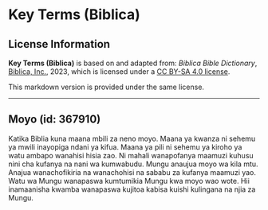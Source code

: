 # Key Terms (Biblica)

## License Information

**Key Terms (Biblica)** is based on and adapted from: _Biblica Bible Dictionary_, [Biblica, Inc.](https://www.biblica.com/), 2023, which is licensed under a [CC BY-SA 4.0 license](https://creativecommons.org/licenses/by-sa/4.0/legalcode.en).

This markdown version is provided under the same license.



--------------------------------

## Moyo (id: 367910)

Katika Biblia kuna maana mbili za neno moyo. Maana ya kwanza ni sehemu ya mwili inayopiga ndani ya kifua. Maana ya pili ni sehemu ya kiroho ya watu ambapo wanahisi hisia zao. Ni mahali wanapofanya maamuzi kuhusu nini cha kufanya na nani wa kumwabudu. Mungu anaujua moyo wa kila mtu. Anajua wanachofikiria na wanachohisi na sababu za kufanya maamuzi yao. Watu wa Mungu wanapaswa kumtumikia Mungu kwa moyo wao wote. Hii inamaanisha kwamba wanapaswa kujitoa kabisa kuishi kulingana na njia za Mungu.


